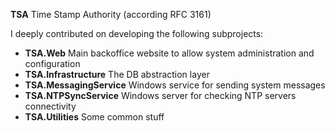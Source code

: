 **TSA**
Time Stamp Authority (according RFC 3161)

I deeply contributed on developing the following subprojects:

- **TSA.Web** Main backoffice website to allow system administration and configuration
- **TSA.Infrastructure** The DB abstraction layer
- **TSA.MessagingService** Windows service for sending system messages
- **TSA.NTPSyncService** Windows server for checking NTP servers connectivity
- **TSA.Utilities** Some common stuff
